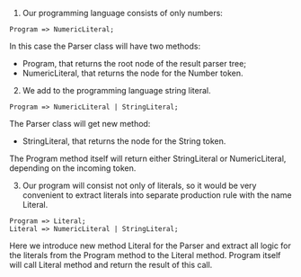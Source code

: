 1. Our programming language consists of only numbers:

```
Program => NumericLiteral;
```

In this case the Parser class will have two methods:

- Program, that returns the root node of the result parser tree;
- NumericLiteral, that returns the node for the Number token.


2. We add to the programming language string literal.

```
Program => NumericLiteral | StringLiteral;
```

The Parser class will get new method:
- StringLiteral, that returns the node for the String token.

The Program method itself will return either StringLiteral or NumericLiteral, depending on the incoming token.

3. Our program will consist not only of literals, so it would be very convenient to extract literals into separate production rule with the name Literal.

```
Program => Literal;
Literal => NumericLiteral | StringLiteral;
```

Here we introduce new method Literal for the Parser and extract all logic for the literals from the Program method to the Literal method. Program itself will call Literal method and return the result of this call.
